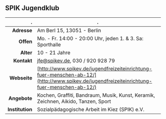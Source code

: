 ## SPIK Jugendklub

. | .
---: | ---
**Adresse** | Am Berl 15, 13051 - Berlin
**Offen** | Mo. - Fr. 14:00 - 20:00 Uhr, jeden 1. & 3. Sa: Sporthalle
**Alter** | 10 - 21 Jahre
**Kontakt** | [jfe@spikev.de](jfe@spikev.de), 030 / 920 928 79
**Webseite** | [http://www.spikev.de/jugendfreizeiteinrichtung-fuer-menschen-ab-12/](http://www.spikev.de/jugendfreizeiteinrichtung-fuer-menschen-ab-12/)
**Angebote** | Kochen, Graffiti, Bandraum, Musik, Kunst, Keramik, Zeichnen, Aikido, Tanzen, Sport
**Institution** | Sozialpädagogische Arbeit im Kiez (SPIK) e.V.
